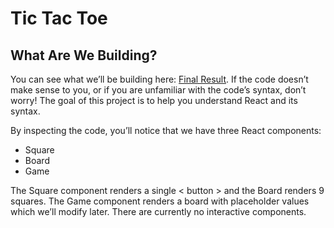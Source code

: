 # Tic Tac Toe

## What Are We Building?
You can see what we’ll be building here: [Final Result](https://codepen.io/adishisood/full/poRZmVp). If the code doesn’t make sense to you, or if you are unfamiliar with the code’s syntax, don’t worry! The goal of this project is to help you understand React and its syntax.

By inspecting the code, you’ll notice that we have three React components:

- Square
- Board
- Game

The Square component renders a single < button > and the Board renders 9 squares. The Game component renders a board with placeholder values which we’ll modify later. There are currently no interactive components.
